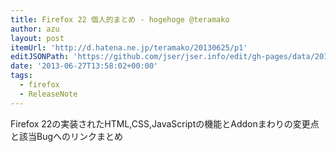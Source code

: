 ```yaml
---
title: Firefox 22 個人的まとめ - hogehoge @teramako
author: azu
layout: post
itemUrl: 'http://d.hatena.ne.jp/teramako/20130625/p1'
editJSONPath: 'https://github.com/jser/jser.info/edit/gh-pages/data/2013/06/index.json'
date: '2013-06-27T13:58:02+00:00'
tags:
  - firefox
  - ReleaseNote
---
```

Firefox 22の実装されたHTML,CSS,JavaScriptの機能とAddonまわりの変更点と該当Bugへのリンクまとめ
